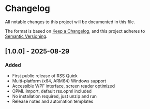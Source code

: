 # Changelog

All notable changes to this project will be documented in this file.

The format is based on [Keep a Changelog](https://keepachangelog.com/en/1.0.0/), and this project adheres to [Semantic Versioning](https://semver.org/spec/v2.0.0.html).

## [1.0.0] - 2025-08-29
### Added
- First public release of RSS Quick
- Multi-platform (x64, ARM64) Windows support
- Accessible WPF interface, screen reader optimized
- OPML import, default rss.opml included
- No installation required, just unzip and run
- Release notes and automation templates
